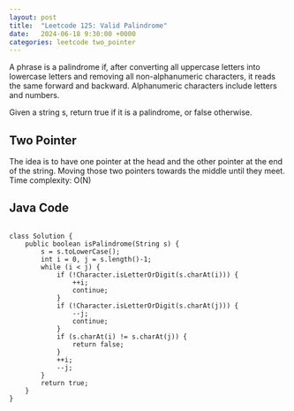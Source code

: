 ```yaml
---
layout: post
title:  "Leetcode 125: Valid Palindrome"
date:   2024-06-18 9:30:00 +0000
categories: leetcode two_pointer
---
```


A phrase is a palindrome if, after converting all uppercase letters into lowercase letters and removing all non-alphanumeric characters, it reads the same forward and backward. Alphanumeric characters include letters and numbers.

Given a string s, return true if it is a palindrome, or false otherwise.

<h2>Two Pointer</h2>
The idea is to have one pointer at the head and the other pointer at the end of the string. Moving those
two pointers towards the middle until they meet.
Time complexity: O(N)

<h2> Java Code </h2>
<pre>
<code>
class Solution {
    public boolean isPalindrome(String s) {
        s = s.toLowerCase();
        int i = 0, j = s.length()-1;
        while (i < j) {
            if (!Character.isLetterOrDigit(s.charAt(i))) {
                ++i;
                continue;
            }
            if (!Character.isLetterOrDigit(s.charAt(j))) {
                --j;
                continue;
            }
            if (s.charAt(i) != s.charAt(j)) {
                return false;
            }
            ++i;
            --j;
        }
        return true;
    }
}
</code>
</pre>